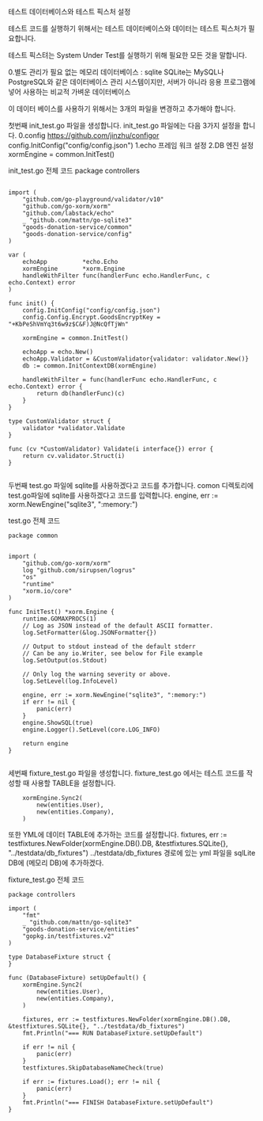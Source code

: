


테스트 데이터베이스와 테스트 픽스처 설정




테스트 코드를 실행하기 위해서는 테스트 데이터베이스와 데이터는 테스트 픽스처가 필요합니다.


테스트 픽스텨는 System Under Test를 실행하기 위해 필요한 모든 것을 말합니다.



0.별도 관리가 필요 없는 메모리 데이터베이스 : sqlite
SQLite는 MySQL나 PostgreSQL와 같은 데이터베이스 관리 시스템이지만, 서버가 아니라 응용 프로그램에 넣어 사용하는 비교적 가벼운 데이터베이스


이 데이터 베이스를 사용하기 위해서는 3개의 파일을 변경하고 추가해야 합니다.




첫번째 init_test.go 파일을 생성합니다.
init_test.go 파일에는 다음 3가지 설정을 합니다.
0.config https://github.com/jinzhu/configor
config.InitConfig("config/config.json")
1.echo 프레임 워크 설정
2.DB 엔진 설정
xormEngine = common.InitTest()




init_test.go 전체 코드
package controllers
```

import (
	"github.com/go-playground/validator/v10"
	"github.com/go-xorm/xorm"
	"github.com/labstack/echo"
	_ "github.com/mattn/go-sqlite3"
	"goods-donation-service/common"
	"goods-donation-service/config"
)

var (
	echoApp          *echo.Echo
	xormEngine       *xorm.Engine
	handleWithFilter func(handlerFunc echo.HandlerFunc, c echo.Context) error
)

func init() {
	config.InitConfig("config/config.json")
	config.Config.Encrypt.GoodsEncryptKey = "+KbPeShVmYq3t6w9z$C&F)J@NcQfTjWn"

	xormEngine = common.InitTest()

	echoApp = echo.New()
	echoApp.Validator = &CustomValidator{validator: validator.New()}
	db := common.InitContextDB(xormEngine)

	handleWithFilter = func(handlerFunc echo.HandlerFunc, c echo.Context) error {
		return db(handlerFunc)(c)
	}
}

type CustomValidator struct {
	validator *validator.Validate
}

func (cv *CustomValidator) Validate(i interface{}) error {
	return cv.validator.Struct(i)
}


```


두번째 test.go 파일에 sqlite를 사용하겠다고 코드를 추가합니다.
comon 디렉토리에 test.go파일에 sqlite를 사용하겠다고 코드를 입력합니다.
engine, err := xorm.NewEngine("sqlite3", ":memory:")


test.go 전체 코드
```
package common


import (
	"github.com/go-xorm/xorm"
	log "github.com/sirupsen/logrus"
	"os"
	"runtime"
	"xorm.io/core"
)

func InitTest() *xorm.Engine {
	runtime.GOMAXPROCS(1)
	// Log as JSON instead of the default ASCII formatter.
	log.SetFormatter(&log.JSONFormatter{})

	// Output to stdout instead of the default stderr
	// Can be any io.Writer, see below for File example
	log.SetOutput(os.Stdout)

	// Only log the warning severity or above.
	log.SetLevel(log.InfoLevel)

	engine, err := xorm.NewEngine("sqlite3", ":memory:")
	if err != nil {
		panic(err)
	}
	engine.ShowSQL(true)
	engine.Logger().SetLevel(core.LOG_INFO)

	return engine
}


```



세번째 fixture_test.go 파일을 생성합니다.
fixture_test.go 에서는 테스트 코드를 작성할 때 사용할 TABLE을 설정합니다.
```
	xormEngine.Sync2(
		new(entities.User),
		new(entities.Company),
	)

```


또한 YML에 데이터 TABLE에 추가하는 코드를 설정합니다.
fixtures, err := testfixtures.NewFolder(xormEngine.DB().DB, &testfixtures.SQLite{}, "../testdata/db_fixtures")
../testdata/db_fixtures 경로에 있는 yml 파일을 sqlLite DB에 (메모리 DB)에 추가하겠다.


fixture_test.go 전체 코드

```
package controllers

import (
	"fmt"
	_ "github.com/mattn/go-sqlite3"
	"goods-donation-service/entities"
	"gopkg.in/testfixtures.v2"
)

type DatabaseFixture struct {
}

func (DatabaseFixture) setUpDefault() {
	xormEngine.Sync2(
		new(entities.User),
		new(entities.Company),
	)

	fixtures, err := testfixtures.NewFolder(xormEngine.DB().DB, &testfixtures.SQLite{}, "../testdata/db_fixtures")
	fmt.Println("=== RUN DatabaseFixture.setUpDefault")

	if err != nil {
		panic(err)
	}
	testfixtures.SkipDatabaseNameCheck(true)

	if err := fixtures.Load(); err != nil {
		panic(err)
	}
	fmt.Println("=== FINISH DatabaseFixture.setUpDefault")
}

```
